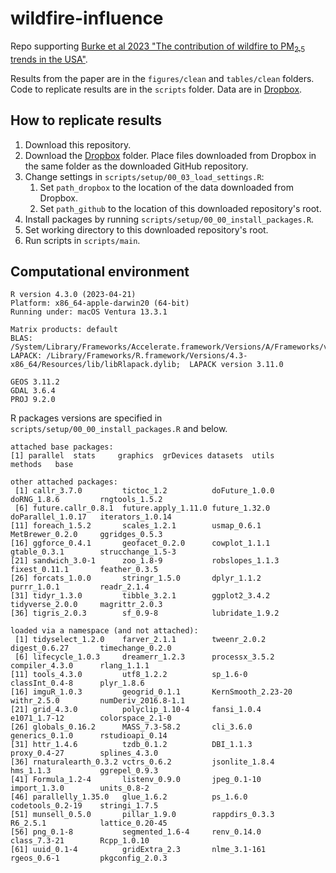 # wildfire-influence
Repo supporting [Burke et al 2023 "The contribution of wildfire to PM<sub>2.5</sub> trends in the USA"](https://doi.org/10.1038/s41586-023-06522-6).

Results from the paper are in the `figures/clean` and `tables/clean` folders. Code to replicate results are in the `scripts` folder. Data are in [Dropbox](https://www.dropbox.com/sh/3zz7ri3uzc5uf6t/AAAcwLegWlEkA31EkDXuEPZna?dl=0).

## How to replicate results
1. Download this repository.
2. Download the [Dropbox](https://www.dropbox.com/sh/3zz7ri3uzc5uf6t/AAAcwLegWlEkA31EkDXuEPZna?dl=0) folder. Place files downloaded from Dropbox in the same folder as the downloaded GitHub repository.
3. Change settings in `scripts/setup/00_03_load_settings.R`:
    1. Set `path_dropbox` to the location of the data downloaded from Dropbox.
    2. Set `path_github` to the location of this downloaded repository's root.
4. Install packages by running `scripts/setup/00_00_install_packages.R`.
5. Set working directory to this downloaded repository's root.
6. Run scripts in `scripts/main`.

## Computational environment
```
R version 4.3.0 (2023-04-21)
Platform: x86_64-apple-darwin20 (64-bit)
Running under: macOS Ventura 13.3.1

Matrix products: default
BLAS:   /System/Library/Frameworks/Accelerate.framework/Versions/A/Frameworks/vecLib.framework/Versions/A/libBLAS.dylib 
LAPACK: /Library/Frameworks/R.framework/Versions/4.3-x86_64/Resources/lib/libRlapack.dylib;  LAPACK version 3.11.0

GEOS 3.11.2
GDAL 3.6.4
PROJ 9.2.0
```

R packages versions are specified in `scripts/setup/00_00_install_packages.R` and below.
```
attached base packages:
[1] parallel  stats     graphics  grDevices datasets  utils     methods   base     

other attached packages:
 [1] callr_3.7.0         tictoc_1.2          doFuture_1.0.0      doRNG_1.8.6         rngtools_1.5.2     
 [6] future.callr_0.8.1  future.apply_1.11.0 future_1.32.0       doParallel_1.0.17   iterators_1.0.14   
[11] foreach_1.5.2       scales_1.2.1        usmap_0.6.1         MetBrewer_0.2.0     ggridges_0.5.3     
[16] ggforce_0.4.1       geofacet_0.2.0      cowplot_1.1.1       gtable_0.3.1        strucchange_1.5-3  
[21] sandwich_3.0-1      zoo_1.8-9           robslopes_1.1.3     fixest_0.11.1       feather_0.3.5      
[26] forcats_1.0.0       stringr_1.5.0       dplyr_1.1.2         purrr_1.0.1         readr_2.1.4        
[31] tidyr_1.3.0         tibble_3.2.1        ggplot2_3.4.2       tidyverse_2.0.0     magrittr_2.0.3     
[36] tigris_2.0.3        sf_0.9-8            lubridate_1.9.2    

loaded via a namespace (and not attached):
 [1] tidyselect_1.2.0    farver_2.1.1        tweenr_2.0.2        digest_0.6.27       timechange_0.2.0   
 [6] lifecycle_1.0.3     dreamerr_1.2.3      processx_3.5.2      compiler_4.3.0      rlang_1.1.1        
[11] tools_4.3.0         utf8_1.2.2          sp_1.6-0            classInt_0.4-8      plyr_1.8.6         
[16] imguR_1.0.3         geogrid_0.1.1       KernSmooth_2.23-20  withr_2.5.0         numDeriv_2016.8-1.1
[21] grid_4.3.0          polyclip_1.10-4     fansi_1.0.4         e1071_1.7-12        colorspace_2.1-0   
[26] globals_0.16.2      MASS_7.3-58.2       cli_3.6.0           generics_0.1.0      rstudioapi_0.14    
[31] httr_1.4.6          tzdb_0.1.2          DBI_1.1.3           proxy_0.4-27        splines_4.3.0      
[36] rnaturalearth_0.3.2 vctrs_0.6.2         jsonlite_1.8.4      hms_1.1.3           ggrepel_0.9.3      
[41] Formula_1.2-4       listenv_0.9.0       jpeg_0.1-10         import_1.3.0        units_0.8-2        
[46] parallelly_1.35.0   glue_1.6.2          ps_1.6.0            codetools_0.2-19    stringi_1.7.5      
[51] munsell_0.5.0       pillar_1.9.0        rappdirs_0.3.3      R6_2.5.1            lattice_0.20-45    
[56] png_0.1-8           segmented_1.6-4     renv_0.14.0         class_7.3-21        Rcpp_1.0.10        
[61] uuid_0.1-4          gridExtra_2.3       nlme_3.1-161        rgeos_0.6-1         pkgconfig_2.0.3    
```
